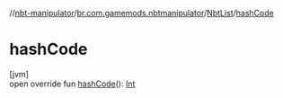 //[nbt-manipulator](../../../index.md)/[br.com.gamemods.nbtmanipulator](../index.md)/[NbtList](index.md)/[hashCode](hash-code.md)

# hashCode

[jvm]\
open override fun [hashCode](hash-code.md)(): [Int](https://kotlinlang.org/api/latest/jvm/stdlib/kotlin/-int/index.html)
